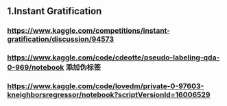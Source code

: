 ## 1.Instant Gratification
### https://www.kaggle.com/competitions/instant-gratification/discussion/94573
### https://www.kaggle.com/code/cdeotte/pseudo-labeling-qda-0-969/notebook  添加伪标签
### https://www.kaggle.com/code/lovedm/private-0-97603-kneighborsregressor/notebook?scriptVersionId=16006529
